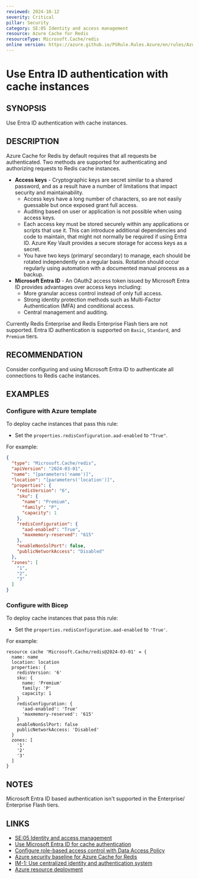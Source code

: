 ```yaml
---
reviewed: 2024-10-12
severity: Critical
pillar: Security
category: SE:05 Identity and access management
resource: Azure Cache for Redis
resourceType: Microsoft.Cache/redis
online version: https://azure.github.io/PSRule.Rules.Azure/en/rules/Azure.Redis.EntraID/
---
```


# Use Entra ID authentication with cache instances

## SYNOPSIS

Use Entra ID authentication with cache instances.

## DESCRIPTION

Azure Cache for Redis by default requires that all requests be authenticated.
Two methods are supported for authenticating and authorizing requests to Redis cache instances.

- **Access keys** - Cryptographic keys are secret similar to a shared password,
  and as a result have a number of limitations that impact security and maintainability.
  - Access keys have a long number of characters, so are not easily guessable but once exposed grant full access.
  - Auditing based on user or application is not possible when using access keys.
  - Each access key must be stored securely within any applications or scripts that use it.
    This can introduce additional dependencies and code to maintain, that might not normally be required if using Entra ID.
    Azure Key Vault provides a secure storage for access keys as a secret.
  - You have two keys (primary/ secondary) to manage, each should be rotated independently on a regular basis.
    Rotation should occur regularly using automation with a documented manual process as a backup.
- **Microsoft Entra ID** - An OAuth2 access token issued by Microsoft Entra ID provides advantages over access keys including:
  - More granular access control instead of only full access.
  - Strong identity protection methods such as Multi-Factor Authentication (MFA) and conditional access.
  - Central management and auditing.

Currently Redis Enterprise and Redis Enterprise Flash tiers are not supported.
Entra ID authentication is supported on `Basic`, `Standard`, and `Premium` tiers.

## RECOMMENDATION

Consider configuring and using Microsoft Entra ID to authenticate all connections to Redis cache instances.

## EXAMPLES

### Configure with Azure template

To deploy cache instances that pass this rule:

- Set the `properties.redisConfiguration.aad-enabled` to `"True"`.

For example:

```json
{
  "type": "Microsoft.Cache/redis",
  "apiVersion": "2024-03-01",
  "name": "[parameters('name')]",
  "location": "[parameters('location')]",
  "properties": {
    "redisVersion": "6",
    "sku": {
      "name": "Premium",
      "family": "P",
      "capacity": 1
    },
    "redisConfiguration": {
      "aad-enabled": "True",
      "maxmemory-reserved": "615"
    },
    "enableNonSslPort": false,
    "publicNetworkAccess": "Disabled"
  },
  "zones": [
    "1",
    "2",
    "3"
  ]
}
```

### Configure with Bicep

To deploy cache instances that pass this rule:

- Set the `properties.redisConfiguration.aad-enabled` to `'True'`.

For example:

```bicep
resource cache 'Microsoft.Cache/redis@2024-03-01' = {
  name: name
  location: location
  properties: {
    redisVersion: '6'
    sku: {
      name: 'Premium'
      family: 'P'
      capacity: 1
    }
    redisConfiguration: {
      'aad-enabled': 'True'
      'maxmemory-reserved': '615'
    }
    enableNonSslPort: false
    publicNetworkAccess: 'Disabled'
  }
  zones: [
    '1'
    '2'
    '3'
  ]
}
```

<!-- external:avm avm/res/cache/redis redisConfiguration -->

## NOTES

Microsoft Entra ID based authentication isn't supported in the Enterprise/ Enterprise Flash tiers.

## LINKS

- [SE:05 Identity and access management](https://learn.microsoft.com/azure/well-architected/security/identity-access)
- [Use Microsoft Entra ID for cache authentication](https://learn.microsoft.com/azure/azure-cache-for-redis/cache-azure-active-directory-for-authentication)
- [Configure role-based access control with Data Access Policy](https://learn.microsoft.com/azure/azure-cache-for-redis/cache-configure-role-based-access-control)
- [Azure security baseline for Azure Cache for Redis](https://learn.microsoft.com/security/benchmark/azure/baselines/azure-cache-for-redis-security-baseline)
- [IM-1: Use centralized identity and authentication system](https://learn.microsoft.com/security/benchmark/azure/baselines/azure-cache-for-redis-security-baseline#im-1-use-centralized-identity-and-authentication-system)
- [Azure resource deployment](https://learn.microsoft.com/azure/templates/microsoft.cache/redis#rediscommonpropertiesredisconfiguration)
